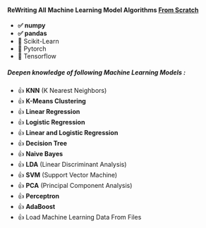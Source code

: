 
<h4>ReWriting All Machine Learning Model Algorithms <u>From Scratch</u></h4> 
<ul>
    <li><b>&#9989 numpy</b></li>
    <li><b>&#9989 pandas</b></li>
    <li>&#128683 Scikit-Learn</li>
    <li>&#128683 Pytorch</li>
    <li>&#128683 Tensorflow</li>
</ul>

<h5>Deepen knowledge of following Machine Learning Models :</h5>
<ul>
    <li>&#128077 <b>KNN</b> (K Nearest Neighbors)</li>
    <li>&#128077 <b>K-Means Clustering</b></li>
    <li>&#128077 <b>Linear Regression</b></li>
    <li>&#128077 <b>Logistic Regression</b></li>
    <li>&#128077 <b>Linear and Logistic Regression</b></li>
    <li>&#128077 <b>Decision Tree</b></li>
    <li>&#128077 <b>Naive Bayes</b></li>
    <li>&#128077 <b>LDA</b> (Linear Discriminant Analysis)</li>
    <li>&#128077 <b>SVM</b> (Support Vector Machine)</li>
    <li>&#128077 <b>PCA</b> (Principal Component Analysis)</li>
    <li>&#128077 <b>Perceptron</b></li>
    <li>&#128077 <b>AdaBoost</b></li>
    <li>&#128077   Load Machine Learning Data From Files</li>

</ul>

